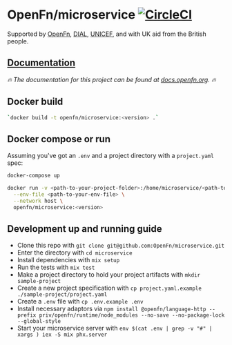 # OpenFn/microservice [![CircleCI](https://circleci.com/gh/OpenFn/microservice.svg?style=svg)](https://circleci.com/gh/OpenFn/microservice)

Supported by [OpenFn](https://www.openfn.org),
[DIAL](https://digitalimpactalliance.org), [UNICEF](https://www.unicef.org), and with UK aid from the British people.

## [Documentation](https://docs.openfn.org/documentation/microservice/home)

_🔥 The documentation for this project can be found at
[docs.openfn.org](https://docs.openfn.org/documentation/microservice/home). 🔥_

## Docker build

```sh
`docker build -t openfn/microservice:<version> .`
```

## Docker compose or run

Assuming you've got an `.env` and a project directory with a `project.yaml`
spec:

```sh
docker-compose up
```

```sh
docker run -v <path-to-your-project-folder>:/home/microservice/<path-to-your-project-folder> \
  --env-file <path-to-your-env-file> \
  --network host \
  openfn/microservice:<version>
```

## Development up and running guide

- Clone this repo with `git clone git@github.com:OpenFn/microservice.git`
- Enter the directory with `cd microservice`
- Install dependencies with `mix setup`
- Run the tests with `mix test`
- Make a project directory to hold your project artifacts with
  `mkdir sample-project`
- Create a new project specification with
  `cp project.yaml.example ./sample-project/project.yaml`
- Create a `.env` file with `cp .env.example .env`
- Install necessary adaptors via
  `npm install @openfn/language-http --prefix priv/openfn/runtime/node_modules --no-save --no-package-lock --global-style`
- Start your microservice server with
  `env $(cat .env | grep -v "#" | xargs ) iex -S mix phx.server`
